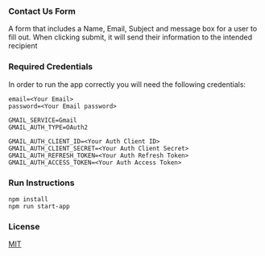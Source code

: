 
### Contact Us Form

A form that includes a Name, Email, Subject and message box for a user to fill out. When clicking submit, it will send their information to the intended recipient


### Required Credentials

In order to run the app correctly you will need the following credentials:

```
email=<Your Email>
password=<Your Email password>

GMAIL_SERVICE=Gmail
GMAIL_AUTH_TYPE=OAuth2

GMAIL_AUTH_CLIENT_ID=<Your Auth Client ID>
GMAIL_AUTH_CLIENT_SECRET=<Your Auth Client Secret>
GMAIL_AUTH_REFRESH_TOKEN=<Your Auth Refresh Token>
GMAIL_AUTH_ACCESS_TOKEN=<Your Auth Access Token>
```


### Run Instructions

```
npm install
npm run start-app
```

### License
[MIT](https://choosealicense.com/licenses/mit/)